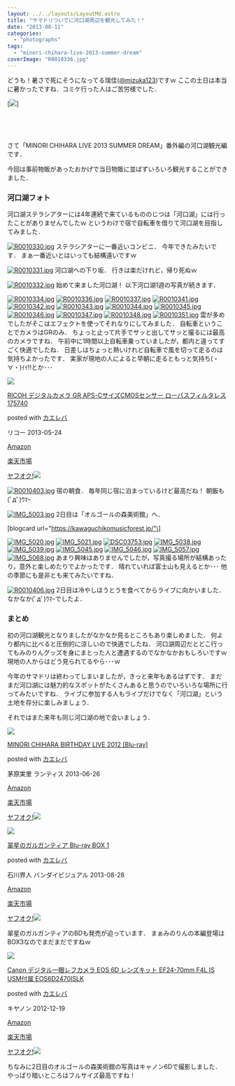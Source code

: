 ```yaml
---
layout: ../../layouts/LayoutMd.astro
title: "サマドリついでに河口湖周辺を観光してみた！"
date: "2013-08-11"
categories: 
  - "photographs"
tags: 
  - "minori-chihara-live-2013-summer-dream"
coverImage: "R0010336.jpg"
---
```


どうも！暑さで死にそうになってる瑞佳([@mizuka123](https://twitter.com/mizuka123))ですｗ ここの土日は本当に暑かったですね．コミケ行った人はご苦労様でした．

[![](http://capture.heartrails.com/150x130/shadow?//mizuka123.net/3950/)]

 

 

さて「MINORI CHIHARA LIVE 2013 SUMMER DREAM」番外編の河口湖観光編です．

今回は事前物販があったおかげで当日物販に並ばずいろいろ観光することができました．

### 河口湖フォト

河口湖ステラシアターには4年連続で来ているもののじつは「河口湖」には行ったことがありませんでしたｗ というわけで宿で自転車を借りて河口湖を目指してみました．

[![R0010330.jpg](/archive/images/9452258494_1f9814ea74_b.jpg)](http://www.flickr.com/photos/67522130@N08/9452258494/ "R0010330.jpg") ステラシアターに一番近いコンビニ． 今年できたみたいです． まぁ一番近いとはいっても結構遠いですｗ

[![R0010331.jpg](/archive/images/9452272078_3fe6a7097e_b.jpg)](http://www.flickr.com/photos/67522130@N08/9452272078/ "R0010331.jpg") 河口湖への下り坂． 行きは楽だけれど，帰り死ぬｗ

[![R0010332.jpg](/archive/images/9449489535_12510c1ee7_b.jpg)](http://www.flickr.com/photos/67522130@N08/9449489535/ "R0010332.jpg") 始めて来ました河口湖！ 以下河口湖1週の写真が続きます．

[![R0010334.jpg](/archive/images/9449490685_f14b5dff63_b.jpg)](http://www.flickr.com/photos/67522130@N08/9449490685/ "R0010334.jpg") [![R0010336.jpg](/archive/images/9452275938_21a238ecd6_b.jpg)](http://www.flickr.com/photos/67522130@N08/9452275938/ "R0010336.jpg") [![R0010337.jpg](/archive/images/9452277588_91129162c6_b.jpg)](http://www.flickr.com/photos/67522130@N08/9452277588/ "R0010337.jpg") [![R0010341.jpg](/archive/images/9449494561_da7b016817_b.jpg)](http://www.flickr.com/photos/67522130@N08/9449494561/ "R0010341.jpg") [![R0010342.jpg](/archive/images/9449496219_7927e0dbfa_b.jpg)](http://www.flickr.com/photos/67522130@N08/9449496219/ "R0010342.jpg") [![R0010343.jpg](/archive/images/9449497441_816d47e22d_b.jpg)](http://www.flickr.com/photos/67522130@N08/9449497441/ "R0010343.jpg") [![R0010344.jpg](/archive/images/9452283008_a32e189c8a_b.jpg)](http://www.flickr.com/photos/67522130@N08/9452283008/ "R0010344.jpg") [![R0010345.jpg](/archive/images/9449500333_333b9f43f9_b.jpg)](http://www.flickr.com/photos/67522130@N08/9449500333/ "R0010345.jpg") [![R0010346.jpg](/archive/images/9452285836_84d162b522_b.jpg)](http://www.flickr.com/photos/67522130@N08/9452285836/ "R0010346.jpg") [![R0010347.jpg](/archive/images/9449502663_4f764a29c0_b.jpg)](http://www.flickr.com/photos/67522130@N08/9449502663/ "R0010347.jpg") [![R0010348.jpg](/archive/images/9452288090_059c9da457_b.jpg)](http://www.flickr.com/photos/67522130@N08/9452288090/ "R0010348.jpg") [![R0010351.jpg](/archive/images/9449505779_1e27de7157_b.jpg)](http://www.flickr.com/photos/67522130@N08/9449505779/ "R0010351.jpg") 雲が多めでしたがそこはエフェクトを使ってそれなりにしてみました． 自転車ということでカメラはGRのみ． ちょっと止って片手でサッと出してサッと撮るには最高のカメラですね． 午前中に1時間以上自転車乗っていましたが，都内と違ってすごく快適でしたね． 日差しはちょっと熱いけれど自転車で風を切って走るのは気持ちよかったです． 実家が現地の人によると早朝に走るともっと気持ち(・∀・)ｲｲ!!とか･･･

[![](/archive/images/51l2yAOyf1L._SL160_.jpg)](https://www.amazon.co.jp/exec/obidos/ASIN/B00CE2V2VI/mizuka123-22/ref=nosim/)

[RICOH デジタルカメラ GR APS-CサイズCMOSセンサー ローパスフィルタレス 175740](https://www.amazon.co.jp/exec/obidos/ASIN/B00CE2V2VI/mizuka123-22/ref=nosim/)

posted with [カエレバ](http://kaereba.com)

リコー 2013-05-24

[Amazon](http://www.amazon.co.jp/gp/search?keywords=GR%20APS-C%83T%83C%83YCMOS%83Z%83%93%83T%81%5B%20%83%8D%81%5B%83p%83X&__mk_ja_JP=%83J%83%5E%83J%83i&tag=mizuka123-22 "アマゾン")

[楽天市場](http://hb.afl.rakuten.co.jp/hgc/032b53ee.4b34c5ee.0f4a541e.f440145e/?pc=http%3A%2F%2Fsearch.rakuten.co.jp%2Fsearch%2Fmall%2FGR%2520APS-C%25E3%2582%25B5%25E3%2582%25A4%25E3%2582%25BACMOS%25E3%2582%25BB%25E3%2583%25B3%25E3%2582%25B5%25E3%2583%25BC%2520%25E3%2583%25AD%25E3%2583%25BC%25E3%2583%2591%25E3%2582%25B9%2F-%2Ff.1-p.1-s.1-sf.0-st.A-v.2%3Fx%3D0%26scid%3Daf_ich_link_urltxt%26m%3Dhttp%3A%2F%2Fm.rakuten.co.jp%2F "楽天市場")

[ヤフオク!![](//ad.jp.ap.valuecommerce.com/servlet/gifbanner?sid=3066752&pid=881990645)](//ck.jp.ap.valuecommerce.com/servlet/referral?sid=3066752&pid=881990645&vc_url=http%3A%2F%2Fauctions.search.yahoo.co.jp%2Fsearch%3Fvo%3D%26ve%3D%26auccat%3D0%26aucminprice%3D%26aucmaxprice%3D%26aucmin_bidorbuy_price%3D%26aucmax_bidorbuy_price%3D%26loc_cd%3D0%26abatch%3D0%26istatus%3D0%26filtered%3D1%26ei%3DUTF-8%26tab_ex%3Dcommerce%26va%3DGR%2520APS-C%25E3%2582%25B5%25E3%2582%25A4%25E3%2582%25BACMOS%25E3%2582%25BB%25E3%2583%25B3%25E3%2582%25B5%25E3%2583%25BC%2520%25E3%2583%25AD%25E3%2583%25BC%25E3%2583%2591%25E3%2582%25B9 "ヤフオク!")

[![R0010403.jpg](/archive/images/9452336938_da99851427_b.jpg)](http://www.flickr.com/photos/67522130@N08/9452336938/ "R0010403.jpg") 宿の朝食． 毎年同じ宿に泊まっているけど最高だね！ 朝飯も(ﾟдﾟ)ｳﾏｰ

[![IMG_5003.jpg](/archive/images/9449557563_47b91a9e2d_b.jpg)](http://www.flickr.com/photos/67522130@N08/9449557563/ "IMG_5003.jpg") 2日目は「オルゴールの森美術館」へ．

\[blogcard url="https://kawaguchikomusicforest.jp/"\]

[![IMG_5020.jpg](/archive/images/9449574631_8c1d99138c_b.jpg)](http://www.flickr.com/photos/67522130@N08/9449574631/ "IMG_5020.jpg") [![IMG_5021.jpg](/archive/images/9452359788_f7aa491fe0_b.jpg)](http://www.flickr.com/photos/67522130@N08/9452359788/ "IMG_5021.jpg") [![DSC03753.jpg](/archive/images/9449577113_fd18f01802_b.jpg)](http://www.flickr.com/photos/67522130@N08/9449577113/ "DSC03753.jpg") [![IMG_5038.jpg](/archive/images/9449595661_cb2381b961_b.jpg)](http://www.flickr.com/photos/67522130@N08/9449595661/ "IMG_5038.jpg") [![IMG_5039.jpg](/archive/images/9449597143_4c2ee802e6_b.jpg)](http://www.flickr.com/photos/67522130@N08/9449597143/ "IMG_5039.jpg") [![IMG_5045.jpg](/archive/images/9452387594_2bf963b1c3_b.jpg)](http://www.flickr.com/photos/67522130@N08/9452387594/ "IMG_5045.jpg") [![IMG_5046.jpg](/archive/images/9449605153_5b1c0bc694_b.jpg)](http://www.flickr.com/photos/67522130@N08/9449605153/ "IMG_5046.jpg") [![IMG_5057.jpg](/archive/images/9452399254_b0e9cdd424_b.jpg)](http://www.flickr.com/photos/67522130@N08/9452399254/ "IMG_5057.jpg") [![IMG_5068.jpg](/archive/images/9452411756_e99a9488ee_b.jpg)](http://www.flickr.com/photos/67522130@N08/9452411756/ "IMG_5068.jpg") あまり興味はありませんでしたが，写真撮る場所が結構あったり，意外と楽しめたりでよかったです． 晴れていれば富士山も見えるとか･･･ 他の季節にも是非とも来てみたいですね．

[![R0010406.jpg](/archive/images/9452422072_68ea31e235_b.jpg)](http://www.flickr.com/photos/67522130@N08/9452422072/ "R0010406.jpg") 2日目は冷やしほうとうを食べてからライブに向かいました． なかなか(ﾟдﾟ)ｳﾏｰでしたよ．

### まとめ

初の河口湖観光となりましたがなかなか見るところもあり楽しめました． 何より都内に比べると圧倒的に涼しいので快適でしたね． 河口湖周辺だとどこ行ってもみのりんグッズを身にまとった人と遭遇するのでなかなかおもしろいですｗ 現地の人からはどう見られてるやら･･･ｗ

今年のサマドリは終わってしまいましたが，きっと来年もあるはずです． まだまだ河口湖には魅力的なスポットがたくさんあると思うのでいろいろな場所に行ってみたいですね． ライブに参加する人もライブだけでなく「河口湖」という土地を存分に楽しみましょう．

それではまた来年も同じ河口湖の地で会いましょう．

[![](/archive/images/41Vg8n1EPVL._SL160_.jpg)](https://www.amazon.co.jp/exec/obidos/ASIN/B00CDXLJTS/mizuka123-22/ref=nosim/)

[MINORI CHIHARA BIRTHDAY LIVE 2012 \[Blu-ray\]](https://www.amazon.co.jp/exec/obidos/ASIN/B00CDXLJTS/mizuka123-22/ref=nosim/)

posted with [カエレバ](http://kaereba.com)

茅原実里 ランティス 2013-06-26

[Amazon](http://www.amazon.co.jp/gp/search?keywords=MINORI%20CHIHARA%20BIRTHDAY%20LIVE%202012&__mk_ja_JP=%83J%83%5E%83J%83i&tag=mizuka123-22 "アマゾン")

[楽天市場](http://hb.afl.rakuten.co.jp/hgc/032b53ee.4b34c5ee.0f4a541e.f440145e/?pc=http%3A%2F%2Fsearch.rakuten.co.jp%2Fsearch%2Fmall%2FMINORI%2520CHIHARA%2520BIRTHDAY%2520LIVE%25202012%2F-%2Ff.1-p.1-s.1-sf.0-st.A-v.2%3Fx%3D0%26scid%3Daf_ich_link_urltxt%26m%3Dhttp%3A%2F%2Fm.rakuten.co.jp%2F "楽天市場")

[ヤフオク!![](//ad.jp.ap.valuecommerce.com/servlet/gifbanner?sid=3066752&pid=881990645)](//ck.jp.ap.valuecommerce.com/servlet/referral?sid=3066752&pid=881990645&vc_url=http%3A%2F%2Fauctions.search.yahoo.co.jp%2Fsearch%3Fvo%3D%26ve%3D%26auccat%3D0%26aucminprice%3D%26aucmaxprice%3D%26aucmin_bidorbuy_price%3D%26aucmax_bidorbuy_price%3D%26loc_cd%3D0%26abatch%3D0%26istatus%3D0%26filtered%3D1%26ei%3DUTF-8%26tab_ex%3Dcommerce%26va%3DMINORI%2520CHIHARA%2520BIRTHDAY%2520LIVE%25202012 "ヤフオク!")

[![](/archive/images/51Yx6bQefwL._SL160_.jpg)](https://www.amazon.co.jp/exec/obidos/ASIN/B00C2L1810/mizuka123-22/ref=nosim/)

[翠星のガルガンティア Blu-ray BOX 1](https://www.amazon.co.jp/exec/obidos/ASIN/B00C2L1810/mizuka123-22/ref=nosim/)

posted with [カエレバ](http://kaereba.com)

石川界人 バンダイビジュアル 2013-08-28

[Amazon](http://www.amazon.co.jp/gp/search?keywords=Blu-ray%20BOX%201&__mk_ja_JP=%83J%83%5E%83J%83i&tag=mizuka123-22 "アマゾン")

[楽天市場](http://hb.afl.rakuten.co.jp/hgc/032b53ee.4b34c5ee.0f4a541e.f440145e/?pc=http%3A%2F%2Fsearch.rakuten.co.jp%2Fsearch%2Fmall%2FBlu-ray%2520BOX%25201%2F-%2Ff.1-p.1-s.1-sf.0-st.A-v.2%3Fx%3D0%26scid%3Daf_ich_link_urltxt%26m%3Dhttp%3A%2F%2Fm.rakuten.co.jp%2F "楽天市場")

[ヤフオク!![](//ad.jp.ap.valuecommerce.com/servlet/gifbanner?sid=3066752&pid=881990645)](//ck.jp.ap.valuecommerce.com/servlet/referral?sid=3066752&pid=881990645&vc_url=http%3A%2F%2Fauctions.search.yahoo.co.jp%2Fsearch%3Fvo%3D%26ve%3D%26auccat%3D0%26aucminprice%3D%26aucmaxprice%3D%26aucmin_bidorbuy_price%3D%26aucmax_bidorbuy_price%3D%26loc_cd%3D0%26abatch%3D0%26istatus%3D0%26filtered%3D1%26ei%3DUTF-8%26tab_ex%3Dcommerce%26va%3DBlu-ray%2520BOX%25201 "ヤフオク!")

翠星のガルガンティアのBDも発売が迫っています． まぁみのりんの本編登場はBOX3なのでまだまだですねｗ

[![](/archive/images/51mqBe9RG4L._SL160_.jpg)](https://www.amazon.co.jp/exec/obidos/ASIN/B00A2I0RVC/mizuka123-22/ref=nosim/)

[Canon デジタル一眼レフカメラ EOS 6D レンズキット EF24-70mm F4L IS USM付属 EOS6D2470ISLK](https://www.amazon.co.jp/exec/obidos/ASIN/B00A2I0RVC/mizuka123-22/ref=nosim/)

posted with [カエレバ](http://kaereba.com)

キヤノン 2012-12-19

[Amazon](http://www.amazon.co.jp/gp/search?keywords=EF24-70mm%20F4L%20EOS6D2470ISLK&__mk_ja_JP=%83J%83%5E%83J%83i&tag=mizuka123-22 "アマゾン")

[楽天市場](http://hb.afl.rakuten.co.jp/hgc/032b53ee.4b34c5ee.0f4a541e.f440145e/?pc=http%3A%2F%2Fsearch.rakuten.co.jp%2Fsearch%2Fmall%2FEF24-70mm%2520F4L%2520EOS6D2470ISLK%2F-%2Ff.1-p.1-s.1-sf.0-st.A-v.2%3Fx%3D0%26scid%3Daf_ich_link_urltxt%26m%3Dhttp%3A%2F%2Fm.rakuten.co.jp%2F "楽天市場")

[ヤフオク!![](//ad.jp.ap.valuecommerce.com/servlet/gifbanner?sid=3066752&pid=881990645)](//ck.jp.ap.valuecommerce.com/servlet/referral?sid=3066752&pid=881990645&vc_url=http%3A%2F%2Fauctions.search.yahoo.co.jp%2Fsearch%3Fvo%3D%26ve%3D%26auccat%3D0%26aucminprice%3D%26aucmaxprice%3D%26aucmin_bidorbuy_price%3D%26aucmax_bidorbuy_price%3D%26loc_cd%3D0%26abatch%3D0%26istatus%3D0%26filtered%3D1%26ei%3DUTF-8%26tab_ex%3Dcommerce%26va%3DEF24-70mm%2520F4L%2520EOS6D2470ISLK "ヤフオク!")

ちなみに2日目のオルゴールの森美術館の写真はキャノン6Dで撮影しました． やっぱり暗いところはフルサイズ最高ですね！
